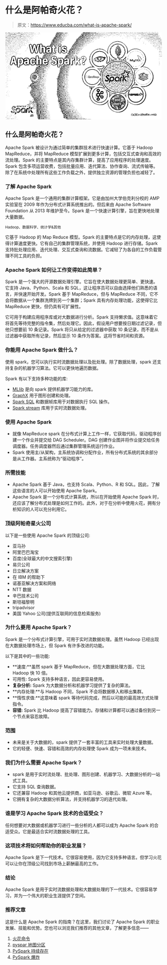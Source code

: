 # 什么是阿帕奇火花？

> 原文：<https://www.educba.com/what-is-apache-spark/>

![What is Apache Spark?](img/a2a861972fe979d66461932809cbd93e.png)



## 什么是阿帕奇火花？

Apache Spark 被设计为通过简单的集群技术进行快速计算。它基于 Hadoop MapReduce，并将 MapReduce 模型扩展到更多计算，包括交互式查询和高效的流处理。Spark 的主要特点是其内存集群计算，提高了应用程序的处理速度。Spark 包含多项运营收费，包括批量应用、迭代算法、协作查询、流式传输等。除了在系统中处理所有这些工作负载之外，提供独立资源的管理负担也减轻了。

### 了解 Apache Spark

Apache Spark 是一个通用的集群计算框架。它是由加州大学伯克利分校的 AMP 实验室在 2009 年作为分布式计算系统推出的。但后来由 Apache Software Foundation 从 2013 年维护至今。Spark 是一个快速计算引擎，旨在更快地处理大量数据。

<small>Hadoop、数据科学、统计学&其他</small>

它基于 Hadoop 的 Map Reduce 模型。Spark 的主要特点是它的内存处理，这使得计算速度更快。它有自己的集群管理系统，并使用 Hadoop 进行存储。Spark 支持批处理应用、迭代处理、交互式查询和流数据。它减轻了为各自的工作负载管理不同工具的负担。

### Apache Spark 如何让工作变得如此简单？

Spark 是一个强大的开源数据处理引擎。它旨在使大数据处理更简单、更快速。它支持 Java、Python、Scala 和 SQL，这让程序员可以自由选择他们熟悉的语言，并快速开始开发。Spark 基于 MapReduce，但与 MapReduce 不同，它不会将数据从一个集群洗牌到另一个集群；Spark 具有内存处理功能，这使得它比 MapReduce 更快，但仍具有可扩展性。

它可用于构建应用程序库或对大数据进行分析。Spark 支持懒求值。这意味着它将首先等待完整的指令集，然后处理它。因此，假设用户想要按日期过滤记录，但他只想要前 10 条记录。Spark 将只从给定的过滤器中获取 10 条记录，而不是从过滤器中获取所有记录，然后显示 10 条作为答案。这将节省时间和资源。

### 你能用 Apache Spark 做什么？

使用 spark，您可以执行实时流数据处理以及批处理。除了数据处理，spark 还支持复杂的机器学习算法。它可以更快地遍历数据。

Spark 有以下支持多种功能的库:

*   [MLlib](https://spark.apache.org/mllib/) 是向 spark 提供机器学习能力的库。
*   [GraphX](https://spark.apache.org/graphx/) 用于图形创建和处理。
*   [Spark SQL](https://spark.apache.org/sql/) 和数据帧库用于对数据执行 SQL 操作。
*   [Spark stream](https://spark.apache.org/streaming/) 库用于实时流数据处理。

### 使用 Apache Spark

*   就像 MapReduce spark 在分布式计算上工作一样，它获取代码，驱动程序创建一个作业并提交给 DAG Scheduler。DAG 创建作业图并将作业提交给任务调度器。任务调度器然后通过集群管理系统运行作业。
*   Spark 使用主/从架构，主系统协调和分配作业，所有分布式系统的其余部分是从工作器。主系统称为“驱动程序”。

### 所需技能

*   Apache Spark 基于 Java，也支持 Scala、Python、R 和 SQL。因此，了解这些语言的人可以开始使用 Apache Spark。
*   Apache Spark 是一个分布式计算系统，所以在开始使用 Apache Spark 时，还应该了解分布式处理是如何工作的。此外，对于在分析中使用火花，拥有分析知识的人可以充分利用它。

### 顶级阿帕奇星火公司

以下是一些使用 Apache Spark 的顶级公司:

*   亚马孙
*   阿里巴巴淘宝
*   百度(全球最大的中文搜索引擎)
*   易贝公司
*   日立解决方案
*   在 IBM 的帮助下
*   诺基亚解决方案和网络
*   NTT 数据
*   辛巴技术公司
*   斯坦福黎明
*   tripadvisor
*   美国 Yahoo 公司(提供互联网的信息检索服务)

### 为什么要用 Apache Spark？

Spark 是一个分布式计算引擎，可用于实时流数据处理。虽然 Hadoop 已经出现在大数据处理市场上，但 Spark 有许多改进的功能。

以下是其中的一些功能:

*   **速度:**虽然 spark 基于 MapReduce，但在大数据处理方面，它比 Hadoop 快 10 倍。
*   可用性: Spark 支持多种语言，因此更容易使用。
*   **复杂分析:** Spark 为大数据分析和机器学习提供了复杂的算法。
*   **内存处理:**与 Hadoop 不同，Spark 不会将数据移入和移出集群。
*   **惰性求值:**这意味着 spark 等待代码完成，然后以可能的最高效方式处理指令。
*   **容错:** Spark 比 Hadoop 提高了容错能力。存储和计算都可以通过备份到另一个节点来容忍故障。

### 范围

*   未来是关于大数据的，spark 提供了一套丰富的工具来实时处理大量数据。
*   它的轻便、快速、容错和高效的内存处理使 Spark 成为一项未来技术。

### 我们为什么需要 Apache Spark？

*   spark 是用于实时流处理、批处理、图形创建、机器学习、大数据分析的一站式工具。
*   它支持 SQL 查询数据。
*   它还兼容 Hadoop 和其他云提供商，如亚马逊、谷歌云、微软 Azure 等。
*   它拥有复杂的大数据分析算法，并支持机器学习的迭代处理。

### 谁是学习 Apache Spark 技术的合适受众？

任何想要对大数据或机器学习进行一些分析的人都可以成为 Apache Spark 的合适受众。它是最适合实时流数据处理的工具。

### 这项技术将如何帮助你的职业发展？

Apache Spark 是下一代技术。它很容易使用，因为它支持多种语言。但学习火花可以让你在顶级公司找到市场上薪酬最高的工作。

### 结论

Apache Spark 是用于实时流数据处理和大数据处理的下一代技术。它很容易学习，并为一个伟大的职业生涯提供了空间。

### 推荐文章

这是什么是 Apache Spark 的指南？在这里，我们讨论了 Apache Spark 的职业发展、技能和优势。您也可以浏览我们推荐的其他文章，了解更多信息——

1.  [火花命令](https://www.educba.com/spark-commands/)
2.  [pyspar 地图分区](https://www.educba.com/pyspark-mappartitions/)
3.  [PySpark 持续存在](https://www.educba.com/pyspark-persist/)
4.  [PySpark 爆炸](https://www.educba.com/pyspark-explode/)





